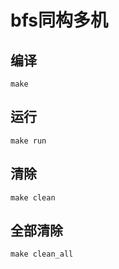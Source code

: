# bfs同构多机

## 编译
```
make
```
## 运行
```
make run
```
## 清除
```
make clean
```
## 全部清除
```
make clean_all
```

